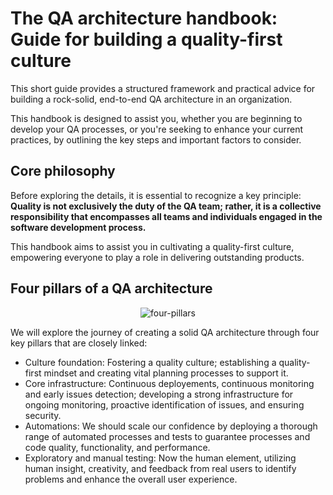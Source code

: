 # The QA architecture handbook: Guide for building a quality-first culture

This short guide provides a structured framework and practical advice for building a rock-solid, end-to-end QA architecture in an organization.

This handbook is designed to assist you, whether you are beginning to develop your QA processes, or you're seeking to enhance your current practices, by outlining the key steps and important factors to consider.

## Core philosophy

Before exploring the details, it is essential to recognize a key principle: **Quality is not exclusively the duty of the QA team; rather, it is a collective responsibility that encompasses all teams and individuals engaged in the software development process.** 

This handbook aims to assist you in cultivating a quality-first culture, empowering everyone to play a role in delivering outstanding products.

## Four pillars of a QA architecture

<p align="center">
  <img src="https://github.com/user-attachments/assets/b63e8bdc-fbed-43b8-8eab-b165f84db3ea" alt="four-pillars">
</p>

We will explore the journey of creating a solid QA architecture through four key pillars that are closely linked:

- Culture foundation: Fostering a quality culture; establishing a quality-first mindset and creating vital planning processes to support it.
- Core infrastructure: Continuous deployements, continuous monitoring and early issues detection; developing a strong infrastructure for ongoing monitoring, proactive identification of issues, and ensuring security.
- Automations: We should scale our confidence by deploying a thorough range of automated processes and tests to guarantee processes and code quality, functionality, and performance.
- Exploratory and manual testing: Now the human element, utilizing human insight, creativity, and feedback from real users to identify problems and enhance the overall user experience.
